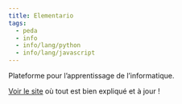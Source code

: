 ```yaml
---
title: Elementario
tags:
  - peda
  - info
  - info/lang/python
  - info/lang/javascript
---
```


Plateforme pour l’apprentissage de l’informatique.

[Voir le site](https://grahack.github.io/elementario) où tout est bien expliqué et à jour !